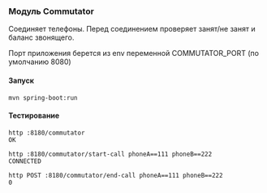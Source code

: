 ### Модуль Commutator

Соединяет телефоны. Перед соединением проверяет занят/не занят и баланс звонящего.

Порт приложения берется из env переменной COMMUTATOR_PORT (по умолчанию 8080)

#### Запуск
````shell
mvn spring-boot:run
````

#### Тестирование

````shell
http :8180/commutator
OK

http :8180/commutator/start-call phoneA==111 phoneB==222
CONNECTED

http POST :8180/commutator/end-call phoneA==111 phoneB==222
0
````

